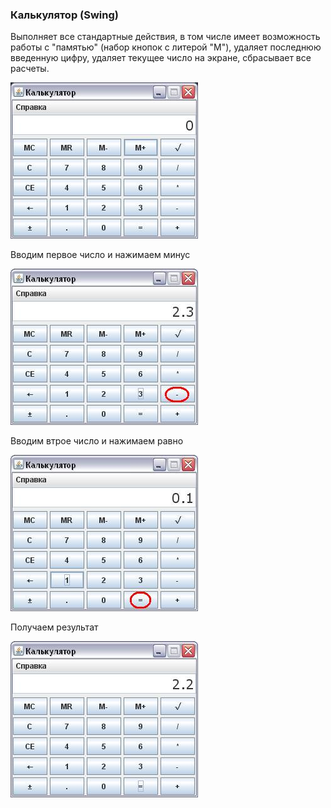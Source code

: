 ### Калькулятор (Swing)

Выполняет все стандартные действия, в том числе имеет возможность работы с "памятью" (набор кнопок с литерой "M"), удаляет последнюю введенную цифру, удаляет текущее число на экране, сбрасывает все расчеты.

![](screenshots/01.JPG)

Вводим первое число и нажимаем минус

![](screenshots/02.JPG)

Вводим втрое число и нажимаем равно

![](screenshots/03.JPG)

Получаем результат

![](screenshots/04.JPG)
